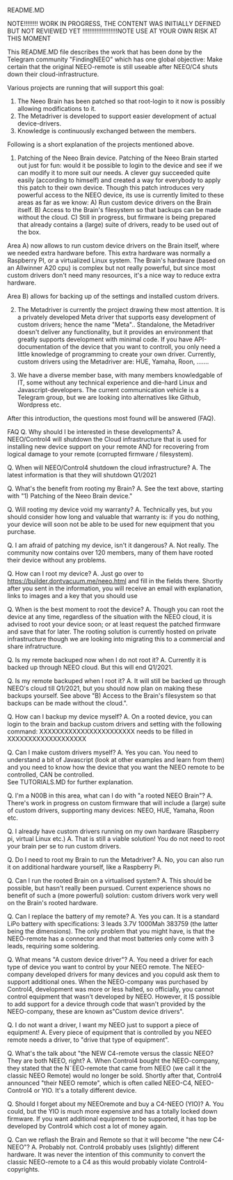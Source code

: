 README.MD

NOTE!!!!!!!! WORK IN PROGRESS, THE CONTENT WAS INITIALLY DEFINED BUT NOT REVIEWED YET !!!!!!!!!!!!!!!!!!!!NOTE
USE AT YOUR OWN RISK AT THIS MOMENT

This README.MD file describes the work that has been done by the Telegram community "FindingNEEO" which has one global objective:
Make certain that the original NEEO-remote is still useable after NEEO/C4 shuts down their cloud-infrastructure.

Various projects are running that will support this goal:
1) The Neeo Brain has been patched so that root-login to it now is possibly allowing modifications to it.  
2) The Metadriver is developed to support easier development of actual device-drivers.
3) Knowledge is continuously exchanged between the members.

Following is a short explanation of the projects mentioned above.

1) Patching of the Neeo Brain device.
Patching of the Neeo Brain started out just for fun: would it be possible to login to the device and see if we can modify it to more suit our needs.
A clever guy succeeded quite easily (according to himself) and created a way for everybody to apply this patch to their own device. 
Though this patch introduces very powerful access to the NEEO device, its use is currently limited to these areas as far as we know:
A) Run custom device drivers on the Brain itself.
B) Access to the Brain's filesystem so that backups can be made without the cloud.
C) Still in progress, but firmware is being prepared that already contains a (large) suite of drivers, ready to be used out of the box.

Area A) now allows to run custom device drivers on the Brain itself, where we needed extra hardware before. 
This extra hardware was normally a Raspberry PI, or a virtualized Linux system.
The Brain's hardware (based on an Allwinner A20 cpu) is complex but not really powerful, but since most custom drivers don't need many resources, it's a nice way to reduce extra hardware.

Area B) allows for backing up of the settings and installed custom drivers.

2) The Metadriver is currently the project drawing thew most attention.
It is a privately developed Meta driver that supports easy development of custom drivers; hence the name "Meta".. 
Standalone, the Metadriver doesn't deliver any functionality, but it provides an environment that greatly supports development with minimal code.
If you have API-documentation of the device that you want to controll, you only need a little knowledge of programming to create your own driver. 
Currently, custom drivers using the Metadriver are: HUE, Yamaha, Roon, .......

3) We have a diverse member base, with many members knowledgable of IT, some without any technical experience and die-hard Linux and Javascript-developers.
The current communication vehicle is a Telegram group, but we are looking into alternatives like Github, Wordpress etc.

After this introduction, the questions most found will be answered (FAQ).

FAQ
Q. Why should I be interested in these developments? 
A. NEEO/Control4 will shutdown the Cloud infrastructure that is used for installing new device support on your remote AND for recovering from logical damage to your remote (corrupted firmware / filesystem).

Q. When will NEEO/Control4 shutdown the cloud infrastructure?
A. The latest information is that they will shutdown Q1/2021

Q. What's the benefit from rooting my Brain?
A. See the text above, starting with "1) Patching of the Neeo Brain device."

Q. Will rooting my device void my warranty? 
A. Technically yes, but you should consider how long and valuable that warranty is: if you do nothing, your device will soon not be able to be used for new equipment that you purchase.

Q. I am afraid of patching my device, isn't it dangerous?
A. Not really. The community now contains over 120 members, many of them have rooted their device without any problems.  

Q. How can I root my device? 
A. Just go over to https://builder.dontvacuum.me/neeo.html and fill in the fields there. Shortly after you sent in the information, you will receive an email with explanation, links to images and a key that you should use

Q. When is the best moment to root the device?
A. Though you can root the device at any time, regardless of the situation with the NEEO cloud, it is advised to root your device soon; or at least request the patched firmware and save that for later.
The rooting solution is currently hosted on private infrastructure though we are looking into migrating this to a commercial and share infratructure.

Q. Is my remote backuped now when I do not root it?
A. Currently it is backed up through NEEO cloud. But this will end Q1/2021. 

Q. Is my remote backuped when I root it?
A. It will still be backed up through NEEO's cloud till Q1/2021, but you should now plan on making these backups yourself. See above "B) Access to the Brain's filesystem so that backups can be made without the cloud.".

Q. How can I backup my device myself?
A. On a rooted device, you can login to the brain and backup custom drivers and setting with the following command:
 XXXXXXXXXXXXXXXXXXXXXXX needs to be filled in XXXXXXXXXXXXXXXXXXX
 
Q. Can I make custom drivers myself?
A. Yes you can. You need to understand a bit of Javascript (look at other examples and learn from them) and you need to know how the device that you want the NEEO remote to be controlled, CAN be controlled.\
   See TUTORIALS.MD for further explanation.
    
Q. I'm a N00B in this area, what can I do with "a rooted NEEO Brain"?
A. There's work in progress on custom firmware that will include a (large) suite of custom drivers, supporting many devices: NEEO, HUE, Yamaha, Roon etc.

Q. I already have custom drivers running on my own hardware (Raspberry pi, virtual Linux etc.)
A. That is still a viable solution! You do not need to root your brain per se to run custom drivers. 

Q. Do I need to root my Brain to run the Metadriver?
A. No, you can also run it on additional hardware yourself, like a Raspberry Pi.

Q. Can I run the rooted Brain on a virtualised system?
A. This should be possible, but hasn't really been pursued. Current experience shows no benefit of such a (more powerful) solution: custom drivers work very well on the Brain's rooted hardware.
  
Q. Can I replace the battery of my remote?
A. Yes you can. It is a standard LiPo battery with specifications: 3 leads 3.7V 1000Mah 383759 (the latter being the dimensions). 
The only problem that you might have, is that the NEEO-remote has a connector and that most batteries only come with 3 leads, requiring some soldering.

Q. What means "A custom device driver"? 
A. You need a driver for each type of device you want to control by your NEEO remote. The NEEO-company developed drivers for many devices and you copuld ask them to support additional ones.
When the NEEO-company was purchased by Control4, development was more or less halted, so officially, you cannot control equipment that wasn't developed by NEEO.
However, it IS possible to add support for a device through code that wasn't provided by the NEEO-company, these are known as"Custom device drivers".

Q. I do not want a driver, I want my NEEO just to support a piece of equipment!
A. Every piece of equipment that is controlled by you NEEO remote needs a driver, to "drive that type of equipment".  

Q. What's the talk about "the NEW C4-remote versus the classic NEEO? They are both NEEO, right?
A. When Control4 bought the NEEO-company, they stated that the N˜EEO-remote that came from NEEO (we call it the classic NEEO Remote) would no longer be sold.
Shortly after that, Control4 announced "their NEEO remote", which is often called NEEO-C4, NEEO-Control4 or YIO. It's a totally different device.

Q. Should I forget about my NEEOremote and buy a C4-NEEO (YIO)?
A. You could, but the YIO is much more expensive and has a totally locked down firmware. If you want additional equipment to be supported, it has top be developed by Control4 which cost a lot of money again.

Q. Can we reflash the Brain and Remote so that it will become "the new C4-NEEO"?
A. Probably not. Control4 probably uses (slightly) different hardware. It was never the intention of this community to convert the classic NEEO-remote to a C4 as this would probably violate Control4-copyrights.    